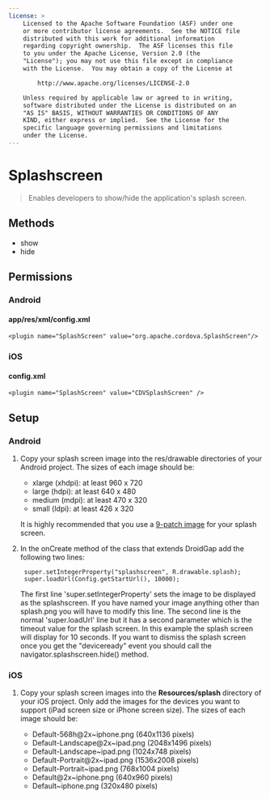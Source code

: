 ```yaml
---
license: >
    Licensed to the Apache Software Foundation (ASF) under one
    or more contributor license agreements.  See the NOTICE file
    distributed with this work for additional information
    regarding copyright ownership.  The ASF licenses this file
    to you under the Apache License, Version 2.0 (the
    "License"); you may not use this file except in compliance
    with the License.  You may obtain a copy of the License at

        http://www.apache.org/licenses/LICENSE-2.0

    Unless required by applicable law or agreed to in writing,
    software distributed under the License is distributed on an
    "AS IS" BASIS, WITHOUT WARRANTIES OR CONDITIONS OF ANY
    KIND, either express or implied.  See the License for the
    specific language governing permissions and limitations
    under the License.
---
```


Splashscreen
==========

> Enables developers to show/hide the application's splash screen.


Methods
-------

- show
- hide

Permissions
-----------

### Android

#### app/res/xml/config.xml

    <plugin name="SplashScreen" value="org.apache.cordova.SplashScreen"/>

### iOS

#### config.xml

    <plugin name="SplashScreen" value="CDVSplashScreen" />
    
Setup
-----

### Android

1. Copy your splash screen image into the res/drawable directories of your Android project. The sizes of each image should be:

   - xlarge (xhdpi): at least 960 x 720
   - large (hdpi): at least 640 x 480
   - medium (mdpi): at least 470 x 320
   - small (ldpi): at least 426 x 320
   
   It is highly recommended that you use a [9-patch image](https://developer.android.com/tools/help/draw9patch.html) for your splash screen.

2. In the onCreate method of the class that extends DroidGap add the following two lines:

        super.setIntegerProperty("splashscreen", R.drawable.splash);
        super.loadUrl(Config.getStartUrl(), 10000);

    The first line 'super.setIntegerProperty' sets the image to be displayed as the splashscreen. If you have named your image anything other than splash.png you will have to modify this line.
    The second line is the normal 'super.loadUrl' line but it has a second parameter which is the timeout value for the splash screen. In this example the splash screen will display for 10 seconds. If you want to dismiss the splash screen once you get the "deviceready" event you should call the navigator.splashscreen.hide() method.

### iOS

1. Copy your splash screen images into the **Resources/splash** directory of your iOS project. Only add the images for the devices you want to support (iPad screen size or iPhone screen size). The sizes of each image should be:

   - Default-568h@2x~iphone.png (640x1136 pixels)
   - Default-Landscape@2x~ipad.png (2048x1496 pixels)
   - Default-Landscape~ipad.png (1024x748 pixels)
   - Default-Portrait@2x~ipad.png (1536x2008 pixels)
   - Default-Portrait~ipad.png (768x1004 pixels)
   - Default@2x~iphone.png (640x960 pixels)
   - Default~iphone.png (320x480 pixels)
        
        


   

